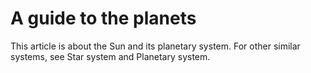 # A guide to the planets
This article is about the Sun and its planetary system. For other similar systems, see Star system and Planetary system.
